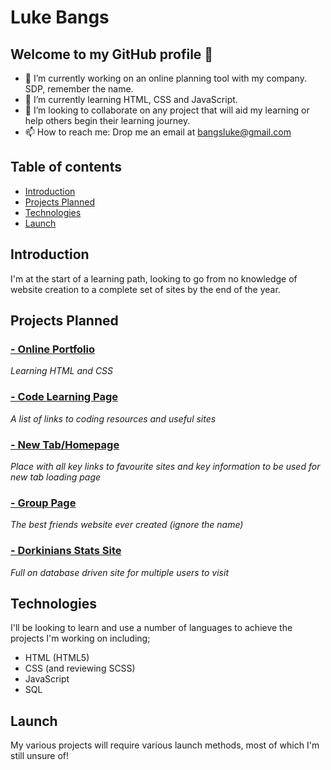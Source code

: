 # Luke Bangs

<!-- **bangsluke/bangsluke** is a ✨ _special_ ✨ repository because its `README.md` (this file) appears on your GitHub profile. -->

## Welcome to my GitHub profile 👋

- 🔭 I’m currently working on an online planning tool with my company. SDP, remember the name.
- 🌱 I’m currently learning HTML, CSS and JavaScript.
- 👯 I’m looking to collaborate on any project that will aid my learning or help others begin their learning journey.
- 📫 How to reach me: Drop me an email at bangsluke@gmail.com

<!-- https://bulldogjob.com/news/449-how-to-write-a-good-readme-for-your-github-project -->

## Table of contents
* [Introduction](#introduction)
* [Projects Planned](#projects-planned)
* [Technologies](#technologies)
* [Launch](#launch)


## Introduction

I'm at the start of a learning path, looking to go from no knowledge of website creation to a complete set of sites by the end of the year. 

## Projects Planned

### [- Online Portfolio](https://repl.it/@bangsluke/OnlinePortfolio#index.html)
_Learning HTML and CSS_

### [- Code Learning Page](https://repl.it/@bangsluke/Code-Learning-Page#index.html)
_A list of links to coding resources and useful sites_

### [- New Tab/Homepage](https://repl.it/@bangsluke/New-Tab-Screen#index.html)
_Place with all key links to favourite sites and key information to be used for new tab loading page_

### [- Group Page](https://repl.it/@bangsluke/Tits-Group-Page#index.html)
_The best friends website ever created (ignore the name)_

### [- Dorkinians Stats Site](https://repl.it/@bangsluke/Dorkinians-Webpage#index.html)
_Full on database driven site for multiple users to visit_


## Technologies

I'll be looking to learn and use a number of languages to achieve the projects I'm working on including;
- HTML (HTML5)
- CSS (and reviewing SCSS)
- JavaScript
- SQL

## Launch

My various projects will require various launch methods, most of which I'm still unsure of!
